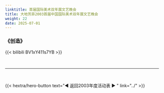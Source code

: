```yaml
---
linktitle: 首届国际美术双年展文艺晚会
title: 大地芳菲2003首届中国国际美术双年展文艺晚会
weight: 22
date: 2025-07-01
---
```


### 《创造》

{{< bilibili BV1xY411s7YB >}}


<br>
<hr>
<br>

{{< hextra/hero-button text="◀ 返回2003年度活动表 ▶ " link="../" >}}